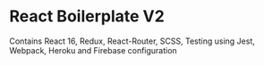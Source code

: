 # React Boilerplate V2
Contains React 16, Redux, React-Router, SCSS, Testing using Jest, Webpack, Heroku and Firebase configuration